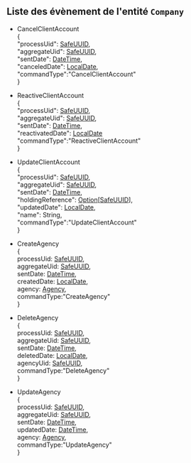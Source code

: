 ## Liste des évènement de l'entité `Company`

- CancelClientAccount  
{  
  "processUid": [SafeUUID](https://github.com/PerformanceIMMO/documentation/blob/master/Models.md#safeuuid),  
  "aggregateUid": [SafeUUID](https://github.com/PerformanceIMMO/documentation/blob/master/Models.md#safeuuid),  
  "sentDate": [DateTime](https://github.com/PerformanceIMMO/documentation/blob/master/Models.md#datetime),  
  "canceledDate": [LocalDate](https://github.com/PerformanceIMMO/documentation/blob/master/Models.md#localdate),  
  "commandType":"CancelClientAccount"  
}  

- ReactiveClientAccount  
{  
  "processUid": [SafeUUID](https://github.com/PerformanceIMMO/documentation/blob/master/Models.md#safeuuid),  
  "aggregateUid": [SafeUUID](https://github.com/PerformanceIMMO/documentation/blob/master/Models.md#safeuuid),  
  "sentDate": [DateTime](https://github.com/PerformanceIMMO/documentation/blob/master/Models.md#datetime),  
  "reactivatedDate": [LocalDate](https://github.com/PerformanceIMMO/documentation/blob/master/Models.md#localdate)    
  "commandType":"ReactiveClientAccount"  
}  

- UpdateClientAccount  
{  
  "processUid": [SafeUUID](https://github.com/PerformanceIMMO/documentation/blob/master/Models.md#safeuuid),  
  "aggregateUid": [SafeUUID](https://github.com/PerformanceIMMO/documentation/blob/master/Models.md#safeuuid),  
  "sentDate": [DateTime](https://github.com/PerformanceIMMO/documentation/blob/master/Models.md#datetime),  
  "holdingReference": [Option](https://github.com/PerformanceIMMO/documentation/blob/master/Models.md#option)[[SafeUUID](https://github.com/PerformanceIMMO/documentation/blob/master/Models.md#safeuuid)],    
  "updatedDate": [LocalDate](https://github.com/PerformanceIMMO/documentation/blob/master/Models.md#localdate),   
  "name": String,  
  "commandType":"UpdateClientAccount"  
}

- CreateAgency  
{  
  processUid: [SafeUUID](https://github.com/PerformanceIMMO/documentation/blob/master/Models.md#safeuuid),  
  aggregateUid: [SafeUUID](https://github.com/PerformanceIMMO/documentation/blob/master/Models.md#safeuuid),  
  sentDate: [DateTime](https://github.com/PerformanceIMMO/documentation/blob/master/Models.md#datetime),  
  createdDate: [LocalDate](https://github.com/PerformanceIMMO/documentation/blob/master/Models.md#localdate),  
  agency: [Agency](https://github.com/PerformanceIMMO/documentation/blob/master/Models.md#agency),  
  commandType:"CreateAgency"  
}  

- DeleteAgency  
{  
  processUid: [SafeUUID](https://github.com/PerformanceIMMO/documentation/blob/master/Models.md#safeuuid),  
  aggregateUid: [SafeUUID](https://github.com/PerformanceIMMO/documentation/blob/master/Models.md#safeuuid),  
  sentDate: [DateTime](https://github.com/PerformanceIMMO/documentation/blob/master/Models.md#datetime),  
  deletedDate: [LocalDate](https://github.com/PerformanceIMMO/documentation/blob/master/Models.md#localdate),  
  agencyUid: [SafeUUID](https://github.com/PerformanceIMMO/documentation/blob/master/Models.md#safeuuid),  
  commandType:"DeleteAgency"    
}  

- UpdateAgency  
{  
  processUid: [SafeUUID](https://github.com/PerformanceIMMO/documentation/blob/master/Models.md#safeuuid),  
  aggregateUid: [SafeUUID](https://github.com/PerformanceIMMO/documentation/blob/master/Models.md#safeuuid),  
  sentDate: [DateTime](https://github.com/PerformanceIMMO/documentation/blob/master/Models.md#datetime),  
  updatedDate: [DateTime](https://github.com/PerformanceIMMO/documentation/blob/master/Models.md#datetime),  
  agency: [Agency](https://github.com/PerformanceIMMO/documentation/blob/master/Models.md#agency),  
  commandType:"UpdateAgency"    
}
